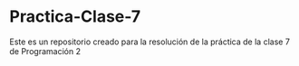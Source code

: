 # Practica-Clase-7
Este es un repositorio creado para la resolución de la práctica de la clase 7 de Programación 2
